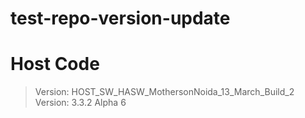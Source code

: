 # test-repo-version-update

# Host Code
> Version: HOST_SW_HASW_MothersonNoida_13_March_Build_2
> Version: 3.3.2 Alpha 6
